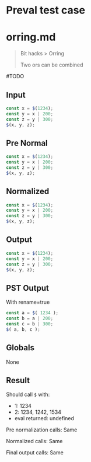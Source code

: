 # Preval test case

# orring.md

> Bit hacks > Orring
>
> Two ors can be combined

#TODO

## Input

`````js filename=intro
const x = $(1234);
const y = x | 200;
const z = y | 300;
$(x, y, z);
`````

## Pre Normal

`````js filename=intro
const x = $(1234);
const y = x | 200;
const z = y | 300;
$(x, y, z);
`````

## Normalized

`````js filename=intro
const x = $(1234);
const y = x | 200;
const z = y | 300;
$(x, y, z);
`````

## Output

`````js filename=intro
const x = $(1234);
const y = x | 200;
const z = y | 300;
$(x, y, z);
`````

## PST Output

With rename=true

`````js filename=intro
const a = $( 1234 );
const b = a | 200;
const c = b | 300;
$( a, b, c );
`````

## Globals

None

## Result

Should call `$` with:
 - 1: 1234
 - 2: 1234, 1242, 1534
 - eval returned: undefined

Pre normalization calls: Same

Normalized calls: Same

Final output calls: Same
